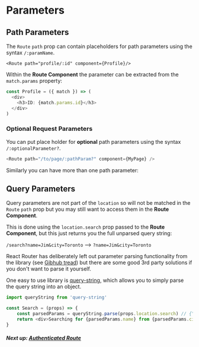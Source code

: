 # Parameters

## Path Parameters

The `Route` `path` prop can contain placeholders for path parameters using the syntax `/:paramName`.

`<Route path="profile/:id" component={Profile}/>`

Within the  **Route Component** the parameter can be extracted from the `match.params` property:

```javascript 1.8
const Profile = ({ match }) => (
  <div>
    <h3>ID: {match.params.id}</h3>
  </div>
)
```

### Optional Request Parameters

You can put place holder for **optional** path parameters using the syntax `/:optionalParameter?`.

```javascript 1.8
<Route path="/to/page/:pathParam?" component={MyPage} />
```

Similarly you can have more than one path parameter:

<Route path="/to/page/:pathParam1/:optionalParam1?/:optionalParam1?" component={MyPage} />

## Query Parameters

Query parameters are not part of the `location` so will not be matched in the `Route` `path` prop but you may still
want to access them in the **Route Component**.

This is done using the `location.search` prop passed to the **Route Component**, but this just returns you the full
unparsed query string:

`/search?name=Jim&city=Toronto` --> `?name=Jim&city=Toronto`

React Router has deliberately left out parameter parsing functionality from the library (see [Gibhub tread](https://github.com/ReactTraining/react-router/issues/4527))
but there are some good 3rd party solutions if you don't want to parse it yourself.

One easy to use library is [query-string](https://github.com/sindresorhus/query-string), which allows you to simply parse
the query string into an object.

```javascript 1.8
import queryString from 'query-string'

const Search = (props) => {
	const parsedParams = queryString.parse(props.location.search) // {"city":"Toronto","name":"Jim"}
	return <div>Searching for {parsedParams.name} from {parsedParams.city}</div>
}
```



##### Next up: [Authenticated Route](../3_authenticated_routes/readme.md)